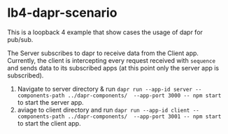# lb4-dapr-scenario

This is a loopback 4 example that show cases the usage of dapr for pub/sub. 

The Server subscribes to dapr to receive data from the Client app. Currently, the client is intercepting every request received with `sequence` and sends data to its subscribed apps (at this point only the server app is subscribed).

1) Navigate to server directory & run `dapr run --app-id server --components-path ../dapr-components/  --app-port 3000 -- npm start` to start the server app.
2) aviage to client directory and run `dapr run --app-id client --components-path ../dapr-components/  --app-port 3001 -- npm start` to start the client app.
